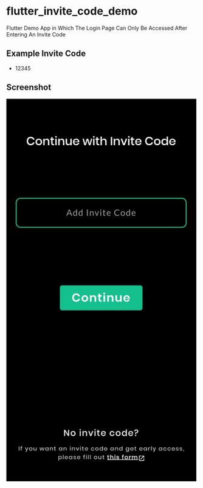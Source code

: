 # flutter_invite_code_demo

Flutter Demo App in Which The Login Page Can Only Be Accessed After Entering An Invite Code

## Example Invite Code

- 12345

## Screenshot

<img src="assets\1.jpg" alt="invite code page"  width="500"/>


